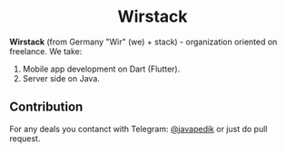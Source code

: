 <h1 align=center>Wirstack</h1>

**Wirstack** (from Germany "Wir" (we) + stack) - organization oriented on freelance. We take:
1. Mobile app development on Dart (Flutter).
2. Server side on Java.

## Contribution
For any deals you contanct with Telegram: [@javapedik](https://t.me/Javapedik) or just do pull request.
